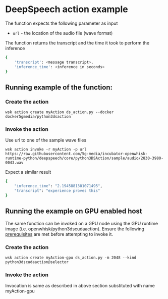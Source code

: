 # DeepSpeech action example

The function expects the following parameter as input

* `url` - the location of the audio file (wave format) 

The function returns the transcript and the time it took to perform the inference

```bash
{
    'transcript': <message transcript>,
    'inference_time': <inference in seconds>
}
```

## Running example of the function:

### Create the action

```
wsk action create myAction ds_action.py --docker docker5gmedia/python3dsaction
```

### Invoke the action

Use url to one of the sample wave files

```
wsk action invoke -r myAction -p url https://raw.githubusercontent.com/5g-media/incubator-openwhisk-runtime-python/deepspeech/core/python3DSAction/sample/audio/2830-3980-0043.wav
```

Expect a similar result
```bash
{
    "inference_time": "2.1945881301071495",
    "transcript": "experience proves this"
}
```

## Running the example on GPU enabled host

The same function can be invoked on a GPU node using the GPU runtime image (i.e. openwhisk/python3dscudaaction). Ensure the following [prerequisites](../README-gpu.md) are met before attempting to invoke it.

### Create the action

```
wsk action create myAction-gpu ds_action.py -m 2048 --kind python3dscudaaction@selector
```

### Invoke the action

Invocation is same as described in above section substituted with name myAction-gpu


